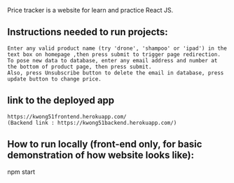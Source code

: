 
Price tracker is a website for learn and practice React JS.

## Instructions needed to run projects:

	Enter any valid product name (try 'drone', 'shampoo' or 'ipad') in the text box on homepage ,then press submit to trigger page redirection.
	To pose new data to database, enter any email address and number at the bottom of product page, then press submit. 
	Also, press Unsubscribe button to delete the email in database, press update button to change price.
## link to the deployed app
	https://kwong51frontend.herokuapp.com/
	(Backend link : https://kwong51backend.herokuapp.com/)

## How to run locally (front-end only, for basic demonstration of how website looks like):
npm start